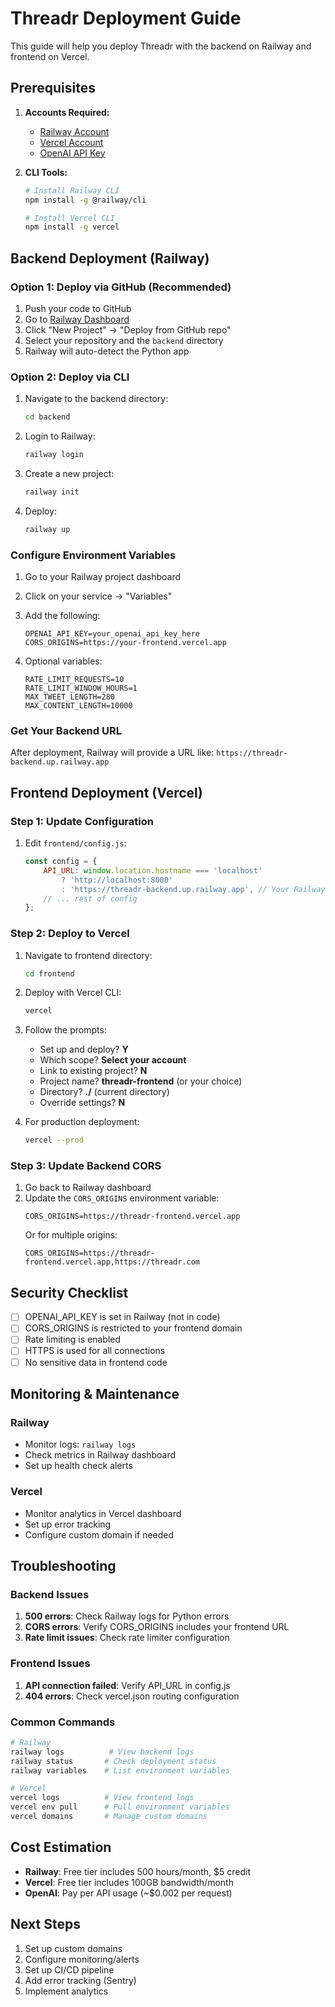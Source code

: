 # Threadr Deployment Guide

This guide will help you deploy Threadr with the backend on Railway and frontend on Vercel.

## Prerequisites

1. **Accounts Required:**
   - [Railway Account](https://railway.app)
   - [Vercel Account](https://vercel.com)
   - [OpenAI API Key](https://platform.openai.com/api-keys)

2. **CLI Tools:**
   ```bash
   # Install Railway CLI
   npm install -g @railway/cli
   
   # Install Vercel CLI
   npm install -g vercel
   ```

## Backend Deployment (Railway)

### Option 1: Deploy via GitHub (Recommended)

1. Push your code to GitHub
2. Go to [Railway Dashboard](https://railway.app/dashboard)
3. Click "New Project" → "Deploy from GitHub repo"
4. Select your repository and the `backend` directory
5. Railway will auto-detect the Python app

### Option 2: Deploy via CLI

1. Navigate to the backend directory:
   ```bash
   cd backend
   ```

2. Login to Railway:
   ```bash
   railway login
   ```

3. Create a new project:
   ```bash
   railway init
   ```

4. Deploy:
   ```bash
   railway up
   ```

### Configure Environment Variables

1. Go to your Railway project dashboard
2. Click on your service → "Variables"
3. Add the following:
   ```
   OPENAI_API_KEY=your_openai_api_key_here
   CORS_ORIGINS=https://your-frontend.vercel.app
   ```

4. Optional variables:
   ```
   RATE_LIMIT_REQUESTS=10
   RATE_LIMIT_WINDOW_HOURS=1
   MAX_TWEET_LENGTH=280
   MAX_CONTENT_LENGTH=10000
   ```

### Get Your Backend URL

After deployment, Railway will provide a URL like:
`https://threadr-backend.up.railway.app`

## Frontend Deployment (Vercel)

### Step 1: Update Configuration

1. Edit `frontend/config.js`:
   ```javascript
   const config = {
       API_URL: window.location.hostname === 'localhost' 
           ? 'http://localhost:8000' 
           : 'https://threadr-backend.up.railway.app', // Your Railway URL
       // ... rest of config
   };
   ```

### Step 2: Deploy to Vercel

1. Navigate to frontend directory:
   ```bash
   cd frontend
   ```

2. Deploy with Vercel CLI:
   ```bash
   vercel
   ```

3. Follow the prompts:
   - Set up and deploy? **Y**
   - Which scope? **Select your account**
   - Link to existing project? **N**
   - Project name? **threadr-frontend** (or your choice)
   - Directory? **./** (current directory)
   - Override settings? **N**

4. For production deployment:
   ```bash
   vercel --prod
   ```

### Step 3: Update Backend CORS

1. Go back to Railway dashboard
2. Update the `CORS_ORIGINS` environment variable:
   ```
   CORS_ORIGINS=https://threadr-frontend.vercel.app
   ```
   Or for multiple origins:
   ```
   CORS_ORIGINS=https://threadr-frontend.vercel.app,https://threadr.com
   ```

## Security Checklist

- [ ] OPENAI_API_KEY is set in Railway (not in code)
- [ ] CORS_ORIGINS is restricted to your frontend domain
- [ ] Rate limiting is enabled
- [ ] HTTPS is used for all connections
- [ ] No sensitive data in frontend code

## Monitoring & Maintenance

### Railway
- Monitor logs: `railway logs`
- Check metrics in Railway dashboard
- Set up health check alerts

### Vercel
- Monitor analytics in Vercel dashboard
- Set up error tracking
- Configure custom domain if needed

## Troubleshooting

### Backend Issues
1. **500 errors**: Check Railway logs for Python errors
2. **CORS errors**: Verify CORS_ORIGINS includes your frontend URL
3. **Rate limit issues**: Check rate limiter configuration

### Frontend Issues
1. **API connection failed**: Verify API_URL in config.js
2. **404 errors**: Check vercel.json routing configuration

### Common Commands

```bash
# Railway
railway logs          # View backend logs
railway status       # Check deployment status
railway variables    # List environment variables

# Vercel
vercel logs          # View frontend logs
vercel env pull      # Pull environment variables
vercel domains       # Manage custom domains
```

## Cost Estimation

- **Railway**: Free tier includes 500 hours/month, $5 credit
- **Vercel**: Free tier includes 100GB bandwidth/month
- **OpenAI**: Pay per API usage (~$0.002 per request)

## Next Steps

1. Set up custom domains
2. Configure monitoring/alerts
3. Set up CI/CD pipeline
4. Add error tracking (Sentry)
5. Implement analytics